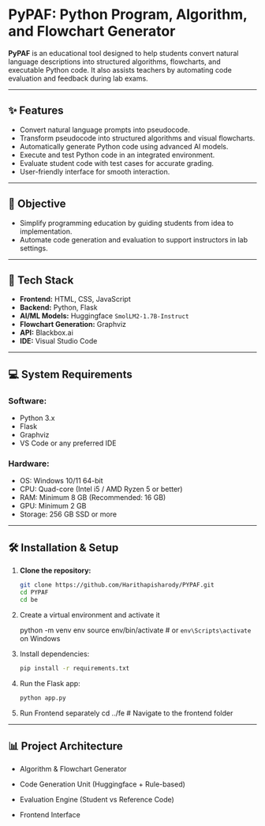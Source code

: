# PyPAF: Python Program, Algorithm, and Flowchart Generator

**PyPAF** is an educational tool designed to help students convert natural language descriptions into structured algorithms, flowcharts, and executable Python code. It also assists teachers by automating code evaluation and feedback during lab exams.

---

## ✨ Features

- Convert natural language prompts into pseudocode.
- Transform pseudocode into structured algorithms and visual flowcharts.
- Automatically generate Python code using advanced AI models.
- Execute and test Python code in an integrated environment.
- Evaluate student code with test cases for accurate grading.
- User-friendly interface for smooth interaction.

---

## 🎯 Objective

- Simplify programming education by guiding students from idea to implementation.
- Automate code generation and evaluation to support instructors in lab settings.

---

## 🔧 Tech Stack

- **Frontend:** HTML, CSS, JavaScript  
- **Backend:** Python, Flask  
- **AI/ML Models:** Huggingface `SmolLM2-1.7B-Instruct`  
- **Flowchart Generation:** Graphviz  
- **API:** Blackbox.ai  
- **IDE:** Visual Studio Code

---

## 💻 System Requirements

### Software:
- Python 3.x
- Flask
- Graphviz
- VS Code or any preferred IDE

### Hardware:
- OS: Windows 10/11 64-bit
- CPU: Quad-core (Intel i5 / AMD Ryzen 5 or better)
- RAM: Minimum 8 GB (Recommended: 16 GB)
- GPU: Minimum 2 GB
- Storage: 256 GB SSD or more

---

## 🛠 Installation & Setup

1. **Clone the repository:**
   ```bash
   git clone https://github.com/Harithapisharody/PYPAF.git
   cd PYPAF
   cd be


2. Create a virtual environment and activate it

    python -m venv env
    source env/bin/activate   # or `env\Scripts\activate` on Windows

3. Install dependencies:
    ```bash
    pip install -r requirements.txt

4. Run the Flask app:
    ```bash
    python app.py

5. Run Frontend separately
    cd ../fe  # Navigate to the frontend folder

---
## 📊 Project Architecture
- Algorithm & Flowchart Generator

- Code Generation Unit (Huggingface + Rule-based)

- Evaluation Engine (Student vs Reference Code)

- Frontend Interface


